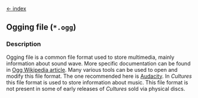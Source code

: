 [← index](../index.md)

## Ogging file (`*.ogg`)

### Description

Ogging file is a common file format used to store multimedia, mainly
information about sound wave. More specific documentation can be found in
[Ogg Wikipedia article](https://en.wikipedia.org/wiki/Ogg).
Many various tools can be used to open and modify this file format. The one
recommended here is [Audacity](https://www.audacityteam.org/download/). In
*Cultures* this file format is used to store information about music. This
file format is not present in some of early releases of *Cultures* sold via
physical discs.